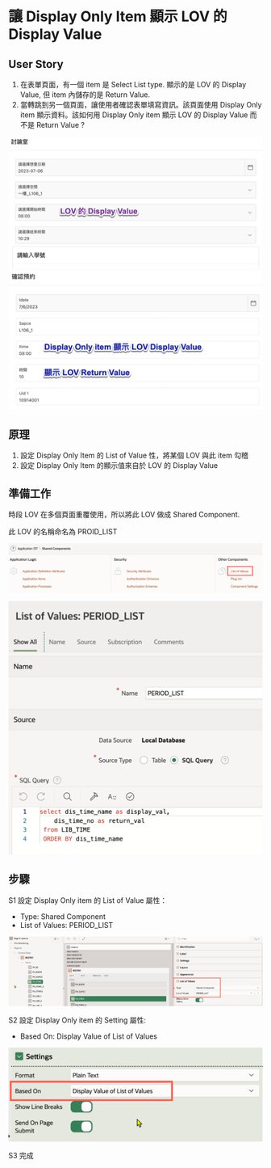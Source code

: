 # 讓 Display Only Item 顯示 LOV 的 Display Value

## User Story

1. 在表單頁面，有一個 item 是 Select List type. 顯示的是 LOV 的 Display Value, 但 item 內儲存的是 Return Value.&#x20;
2. 當轉跳到另一個頁面，讓使用者確認表單填寫資訊。該頁面使用 Display Only item 顯示資料。該如何用 Display Only item 顯示 LOV 的 Display Value 而不是 Return Value ?&#x20;

![](<../.gitbook/assets/image (7) (1).png>) ![](<../.gitbook/assets/image (22).png>)

## 原理

1. 設定 Display Only Item 的 List of Value 性，將某個 LOV 與此 item 勾稽
2. 設定 Display Only Item 的顯示值來自於 LOV 的 Display Value

## 準備工作

時段 LOV 在多個頁面重覆使用，所以將此 LOV 做成 Shared Component.&#x20;

此 LOV 的名稱命名為 PROID\_LIST

![](<../.gitbook/assets/image (1) (2) (1) (1).png>)

![](<../.gitbook/assets/image (21) (1) (1).png>)

## 步驟

S1 設定 Display Only item 的 List of Value 屬性：

* Type: Shared Component
* List of Values: PERIOD\_LIST

![](<../.gitbook/assets/image (4).png>)

S2 設定 Display Only item 的 Setting 屬性:&#x20;

* Based On: Display Value of List of Values

![](<../.gitbook/assets/image (9).png>)

S3 完成



